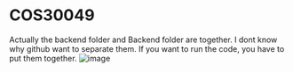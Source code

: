 # COS30049
Actually the backend folder and Backend folder are together. I dont know why github want to separate them. If you want to run the code, you have to put them together.
![image](https://github.com/user-attachments/assets/7955aae7-668c-438b-83a3-2b61f71b4b8e)
